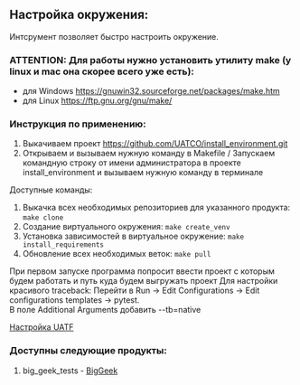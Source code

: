 ## Настройка окружения:
Интсрумент позволяет быстро настроить окружение.

### ATTENTION: Для работы нужно установить утилиту make (у linux и mac она скорее всего уже есть):
- для Windows https://gnuwin32.sourceforge.net/packages/make.htm
- для Linux https://ftp.gnu.org/gnu/make/

### Инструкция по применению:
1. Выкачиваем проект https://github.com/UATCO/install_environment.git
2. Открываем и вызываем нужную команду в Makefile / Запускаем командную строку от имени администратора в проекте 
install_environment и вызываем нужную команду в терминале

Доступные команды:
1. Выкачка всех необходимых репозиториев для указанного продукта:
   `make clone`
2. Создание виртуального окружения:
   `make create_venv`
3. Установка зависимостей в виртуальное окружение:
   `make install_requirements`
4. Обновление всех необходимых веток:
   `make pull`

При первом запуске программа попросит ввести проект с которым будем работать и путь куда будем выгружать проект
Для настройки красивого traceback:
Перейти в Run -> Edit Configurations -> Edit configurations templates
 -> pytest. <br> 
В поле Additional Arguments добавить --tb=native

[Настройка UATF](https://github.com/UATCO/uatf/blob/master/README.md)

### Доступны следующие продукты:
1) big_geek_tests - [BigGeek](https://biggeek.ru/)